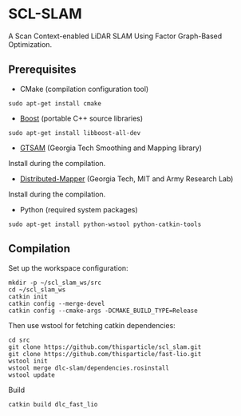 # SCL-SLAM

A Scan Context-enabled LiDAR SLAM Using Factor Graph-Based Optimization.

## Prerequisites
  - CMake (compilation configuration tool)
  ```
  sudo apt-get install cmake
  ```

  - [Boost](http://www.boost.org/) (portable C++ source libraries)
  ```
  sudo apt-get install libboost-all-dev
  ```

  - [GTSAM](https://github.com/borglab/gtsam/releases) (Georgia Tech Smoothing and Mapping library)

  Install during the compilation.

  - [Distributed-Mapper](https://github.com/lajoiepy/robust_distributed_mapper/tree/d609f59658956e1b7fe06c786ed7d07776ecb426) (Georgia Tech, MIT and Army Research Lab)

  Install during the compilation.

  - Python (required system packages)
  ```
  sudo apt-get install python-wstool python-catkin-tools
  ```

## Compilation
  Set up the workspace configuration:
  ```
  mkdir -p ~/scl_slam_ws/src
  cd ~/scl_slam_ws
  catkin init
  catkin config --merge-devel
  catkin config --cmake-args -DCMAKE_BUILD_TYPE=Release
  ```

  Then use wstool for fetching catkin dependencies:
  ```
  cd src
  git clone https://github.com/thisparticle/scl_slam.git
  git clone https://github.com/thisparticle/fast-lio.git
  wstool init
  wstool merge dlc-slam/dependencies.rosinstall
  wstool update
  ```

  Build 
  ```
  catkin build dlc_fast_lio
  ```
